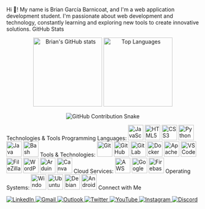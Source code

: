 Hi 👋! My name is Brian García Barnicoat, and I'm a web application development student.
I'm passionate about web development and technology, constantly learning and exploring new tools to create innovative solutions.
GitHub Stats
<p align="center"> <img src="https://github-readme-stats.vercel.app/api?username=BrianGBarnicoat&show_icons=true&include_all_commits=true&count_private=true&theme=dracula&hide_border=false&locale=en" alt="Brian's GitHub stats" height="180" /> <img src="https://github-readme-stats.vercel.app/api/top-langs?username=BrianGBarnicoat&layout=compact&langs_count=5&theme=dracula&hide_border=false&locale=en&card_width=320" alt="Top Languages" height="180" /> </p> <p align="center"> <img src="https://raw.githubusercontent.com/BrianGBarnicoat/BrianGBarnicoat/output/snake.svg" alt="GitHub Contribution Snake" /> </p>
Technologies & Tools
Programming Languages:
<img src="https://cdn.jsdelivr.net/gh/devicons/devicon/icons/javascript/javascript-original.svg" alt="JavaScript" width="40" height="40"/>
<img src="https://cdn.jsdelivr.net/gh/devicons/devicon/icons/html5/html5-original.svg" alt="HTML5" width="40" height="40"/>
<img src="https://cdn.jsdelivr.net/gh/devicons/devicon/icons/css3/css3-original.svg" alt="CSS3" width="40" height="40"/>
<img src="https://cdn.jsdelivr.net/gh/devicons/devicon/icons/python/python-original.svg" alt="Python" width="40" height="40"/>
<img src="https://cdn.jsdelivr.net/gh/devicons/devicon/icons/java/java-original.svg" alt="Java" width="40" height="40"/>
<img src="https://cdn.jsdelivr.net/gh/devicons/devicon/icons/bash/bash-original.svg" alt="Bash" width="40" height="40"/> Tools & Technologies:
<img src="https://cdn.jsdelivr.net/gh/devicons/devicon/icons/git/git-original.svg" alt="Git" width="40" height="40"/>
<img src="https://cdn.jsdelivr.net/gh/devicons/devicon/icons/github/github-original.svg" alt="GitHub" width="40" height="40"/>
<img src="https://cdn.jsdelivr.net/gh/devicons/devicon/icons/gitlab/gitlab-original.svg" alt="GitLab" width="40" height="40"/>
<img src="https://cdn.jsdelivr.net/gh/devicons/devicon/icons/docker/docker-original.svg" alt="Docker" width="40" height="40"/>
<img src="https://cdn.jsdelivr.net/gh/devicons/devicon/icons/apache/apache-original.svg" alt="Apache" width="40" height="40"/>
<img src="https://cdn.jsdelivr.net/gh/devicons/devicon/icons/vscode/vscode-original.svg" alt="VS Code" width="40" height="40"/>
<img src="https://cdn.jsdelivr.net/gh/devicons/devicon/icons/filezilla/filezilla-plain.svg" alt="FileZilla" width="40" height="40"/>
<img src="https://cdn.jsdelivr.net/gh/devicons/devicon/icons/wordpress/wordpress-original.svg" alt="WordPress" width="40" height="40"/>
<img src="https://cdn.jsdelivr.net/gh/devicons/devicon/icons/arduino/arduino-original.svg" alt="Arduino" width="40" height="40"/>
<img src="https://cdn.jsdelivr.net/gh/devicons/devicon/icons/canva/canva-original.svg" alt="Canva" width="40" height="40"/> Cloud Services:
<img src="https://cdn.jsdelivr.net/gh/devicons/devicon/icons/amazonwebservices/amazonwebservices-original.svg" alt="AWS" width="40" height="40"/>
<img src="https://cdn.jsdelivr.net/gh/devicons/devicon/icons/googlecloud/googlecloud-original.svg" alt="Google Cloud" width="40" height="40"/>
<img src="https://cdn.jsdelivr.net/gh/devicons/devicon/icons/firebase/firebase-plain.svg" alt="Firebase" width="40" height="40"/> Operating Systems:
<img src="https://cdn.jsdelivr.net/gh/devicons/devicon/icons/windows8/windows8-original.svg" alt="Windows" width="40" height="40"/>
<img src="https://cdn.jsdelivr.net/gh/devicons/devicon/icons/ubuntu/ubuntu-plain.svg" alt="Ubuntu" width="40" height="40"/>
<img src="https://cdn.jsdelivr.net/gh/devicons/devicon/icons/debian/debian-original.svg" alt="Debian" width="40" height="40"/>
<img src="https://cdn.jsdelivr.net/gh/devicons/devicon/icons/android/android-original.svg" alt="Android" width="40" height="40"/>
Connect with Me
<p align="left"> <a href="https://www.linkedin.com/in/YourLinkedInUsername" target="_blank"> <img src="https://img.shields.io/badge/LinkedIn-%230077B5.svg?style=for-the-badge&logo=linkedin&logoColor=white" alt="LinkedIn" /> </a> <a href="mailto:your.email@gmail.com" target="_blank"> <img src="https://img.shields.io/badge/Gmail-D14836?style=for-the-badge&logo=gmail&logoColor=white" alt="Gmail" /> </a> <a href="mailto:your.email@outlook.com" target="_blank"> <img src="https://img.shields.io/badge/Microsoft_Outlook-0078D4?style=for-the-badge&logo=microsoft-outlook&logoColor=white" alt="Outlook" /> </a> <a href="https://twitter.com/YourTwitterUsername" target="_blank"> <img src="https://img.shields.io/badge/Twitter-%231DA1F2.svg?style=for-the-badge&logo=Twitter&logoColor=white" alt="Twitter" /> </a> <a href="https://www.youtube.com/YourChannelID" target="_blank"> <img src="https://img.shields.io/badge/YouTube-%23FF0000.svg?style=for-the-badge&logo=YouTube&logoColor=white" alt="YouTube" /> </a> <a href="https://instagram.com/YourInstagramUsername" target="_blank"> <img src="https://img.shields.io/badge/Instagram-%23E4405F.svg?style=for-the-badge&logo=Instagram&logoColor=white" alt="Instagram" /> </a> <a href="https://discord.gg/YourDiscordInviteCode" target="_blank"> <img src="https://img.shields.io/badge/Discord-%235865F2.svg?style=for-the-badge&logo=discord&logoColor=white" alt="Discord" /> </a> </p>
